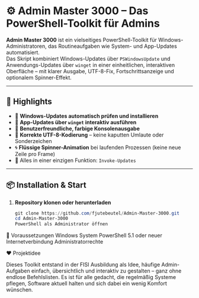 # ⚙️ Admin Master 3000 – Das PowerShell-Toolkit für Admins

**Admin Master 3000** ist ein vielseitiges PowerShell-Toolkit für Windows-Administratoren, das Routineaufgaben wie System- und App-Updates automatisiert.  
Das Skript kombiniert Windows-Updates über `PSWindowsUpdate` und Anwendungs-Updates über `winget` in einer einheitlichen, interaktiven Oberfläche – mit klarer Ausgabe, UTF-8-Fix, Fortschrittsanzeige und optionalem Spinner-Effekt.

---

## 🚀 Highlights

- 🔄 **Windows-Updates automatisch prüfen und installieren**  
- 🧩 **App-Updates über `winget` interaktiv ausführen**  
- 💬 **Benutzerfreundliche, farbige Konsolenausgabe**  
- 🧠 **Korrekte UTF-8-Kodierung** – keine kaputten Umlaute oder Sonderzeichen  
- 🌀 **Flüssige Spinner-Animation** bei laufenden Prozessen (keine neue Zeile pro Frame)  
- 🧰 Alles in einer einzigen Funktion: `Invoke-Updates`

---

## 📦 Installation & Start

1. **Repository klonen oder herunterladen**

   ```powershell
   git clone https://github.com/fjutebeutel/Admin-Master-3000.git
   cd Admin-Master-3000
   PowerShell als Administrator öffnen

🧠 Voraussetzungen
  Windows System
  PowerShell 5.1 oder neuer
  Internetverbindung
  Administratorrechte

  ❤️ Projektidee

Dieses Toolkit entstand in der FISI Ausbildung als Idee, häufige Admin-Aufgaben einfach, übersichtlich und interaktiv zu gestalten – ganz ohne endlose Befehlslisten.
Es ist für alle gedacht, die regelmäßig Systeme pflegen, Software aktuell halten und sich dabei ein wenig Komfort wünschen.
